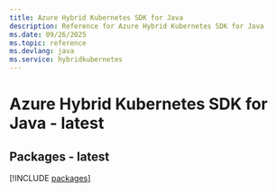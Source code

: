 ```yaml
---
title: Azure Hybrid Kubernetes SDK for Java
description: Reference for Azure Hybrid Kubernetes SDK for Java
ms.date: 09/26/2025
ms.topic: reference
ms.devlang: java
ms.service: hybridkubernetes
---
```

# Azure Hybrid Kubernetes SDK for Java - latest
## Packages - latest
[!INCLUDE [packages](hybrid-kubernetes-index.md)]